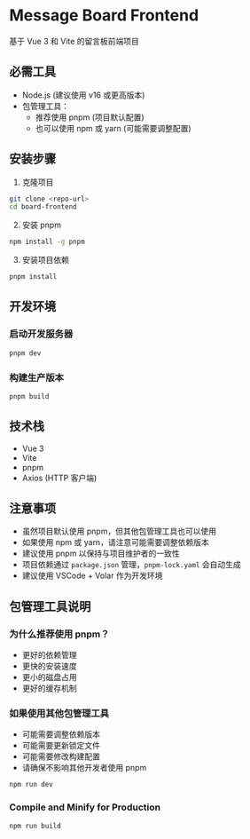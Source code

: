 # Message Board Frontend

基于 Vue 3 和 Vite 的留言板前端项目

## 必需工具

- Node.js (建议使用 v16 或更高版本)
- 包管理工具：
  - 推荐使用 pnpm (项目默认配置)
  - 也可以使用 npm 或 yarn (可能需要调整配置)

## 安装步骤

1. 克隆项目
```bash
git clone <repo-url>
cd board-frontend
```

2. 安装 pnpm
```bash
npm install -g pnpm
```

3. 安装项目依赖
```bash
pnpm install
```

## 开发环境

### 启动开发服务器
```bash
pnpm dev
```

### 构建生产版本
```bash
pnpm build
```

## 技术栈

- Vue 3
- Vite
- pnpm
- Axios (HTTP 客户端)

## 注意事项

- 虽然项目默认使用 pnpm，但其他包管理工具也可以使用
- 如果使用 npm 或 yarn，请注意可能需要调整依赖版本
- 建议使用 pnpm 以保持与项目维护者的一致性
- 项目依赖通过 `package.json` 管理，`pnpm-lock.yaml` 会自动生成
- 建议使用 VSCode + Volar 作为开发环境

## 包管理工具说明

### 为什么推荐使用 pnpm？
- 更好的依赖管理
- 更快的安装速度
- 更小的磁盘占用
- 更好的缓存机制

### 如果使用其他包管理工具
- 可能需要调整依赖版本
- 可能需要更新锁定文件
- 可能需要修改构建配置
- 请确保不影响其他开发者使用 pnpm

```sh
npm run dev
```

### Compile and Minify for Production

```sh
npm run build
```
